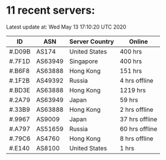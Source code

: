 # 11 recent servers:

Latest update at: Wed May 13 17:10:20 UTC 2020

| ID | ASN | Server Country | Online |
| -- | --- | -------------- | ------ |
| #.D09B | AS174 | United States | 400 hrs |
| #.7F1D | AS63949 | Singapore | 400 hrs |
| #.B6F8 | AS63888 | Hong Kong | 151 hrs |
| #.1F2B | AS49392 | Russia | 4 hrs offline |
| #.BD3E | AS63888 | Hong Kong | 1219 hrs |
| #.2A79 | AS63949 | Japan | 59 hrs |
| #.33B9 | AS63888 | Hong Kong | 2 hrs offline |
| #.9967 | AS9009 | Japan | 37 hrs offline |
| #.A797 | AS51659 | Russia | 60 hrs offline |
| #.79C6 | AS4760 | Hong Kong | 8 hrs offline |
| #.E140 | AS8100 | United States | 1 hrs |

